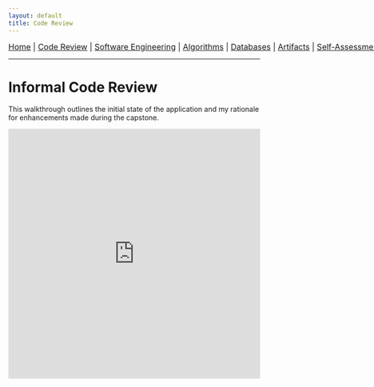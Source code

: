 ```yaml
---
layout: default
title: Code Review
---
```

<div style="text-align: center; white-space: nowrap; font-size: 16px; margin-bottom: 10px;">
  <a href="/snhu-capstone/index.md">Home</a> |
  <a href="/snhu-capstone/code-review/index.md">Code Review</a> |
  <a href="/snhu-capstone/enhancements/software-engineering/index.md">Software Engineering</a> |
  <a href="/snhu-capstone/enhancements/data-structures-algorithms/index.md">Algorithms</a> |
  <a href="/snhu-capstone/enhancements/databases/index.md">Databases</a> |
  <a href="/snhu-capstone/artifacts/index.md">Artifacts</a> |
  <a href="/snhu-capstone/self-assessment/index.md">Self-Assessment</a>
</div>
<hr>

# Informal Code Review

This walkthrough outlines the initial state of the application and my rationale for enhancements made during the capstone.

<iframe src="https://www.loom.com/embed/98dd80747735403d9af7cd5edffce727"
frameborder="0" webkitallowfullscreen mozallowfullscreen allowfullscreen
width="100%" height="500px"></iframe>
